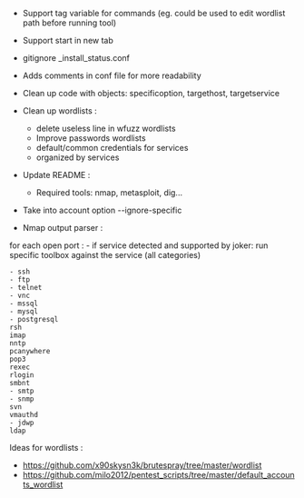 
* Support tag variable for commands (eg. could be used to edit wordlist path before running tool)
* Support start in new tab

* gitignore _install_status.conf
* Adds comments in conf file for more readability

* Clean up code with objects: specificoption, targethost, targetservice

* Clean up wordlists :
	* delete useless line in wfuzz wordlists
	* Improve passwords wordlists
	* default/common credentials for services
	* organized by services

* Update README :
	* Required tools: nmap, metasploit, dig... 

* Take into account option --ignore-specific


* Nmap output parser :

for each open port :
	- if service detected and supported by joker:
		run specific toolbox against the service (all categories)



    - ssh
    - ftp
    - telnet
    - vnc
    - mssql
    - mysql
    - postgresql
    rsh
    imap
    nntp
    pcanywhere
    pop3
    rexec
    rlogin
    smbnt
    - smtp
    - snmp
    svn
    vmauthd
    - jdwp
    ldap


Ideas for wordlists :
- https://github.com/x90skysn3k/brutespray/tree/master/wordlist
- https://github.com/milo2012/pentest_scripts/tree/master/default_accounts_wordlist